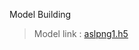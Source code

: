 Model Building
> Model link : <a href = "https://drive.google.com/file/d/1xKVpfzOrKNI1u4T1cFzWB2CfZE607uyk/view?usp=sharing"> aslpng1.h5 </a>
